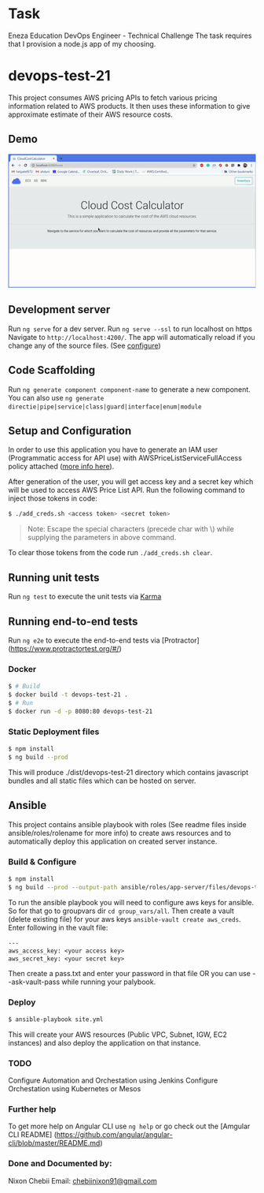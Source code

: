 # Task

Eneza Education DevOps Engineer - Technical Challenge
The task requires that I provision a node.js app of my choosing.

# devops-test-21

This project consumes AWS pricing APIs to fetch various pricing information related to AWS products. It then uses these information to give approximate estimate of their AWS resource costs. 


## Demo

![DEMO](demo.gif)

## Development server

Run `ng serve` for a dev server. 
Run `ng serve --ssl` to run localhost on https
Navigate to `http://localhost:4200/`. 
The app will automatically reload if you change any of the source files. (See [configure](#configure))

## Code Scaffolding
Run `ng generate component component-name` to generate a new component. You can also use `ng generate directie|pipe|service|class|guard|interface|enum|module`


## Setup and Configuration 
In order to use this application you have to generate an IAM user (Programmatic access for API use) with AWSPriceListServiceFullAccess policy attached ([more info here](https://docs.aws.amazon.com/IAM/latest/UserGuide/id_users_create.html#id_users_create_console)).

After generation of the user, you will get access key and a secret key which will be used to access AWS Price List API. Run the following command to inject those tokens in code:

```bash
$ ./add_creds.sh <access token> <secret token>
```
> Note: Escape the special characters (precede char with \\) while supplying the parameters in above command.

To clear those tokens from the code run `./add_creds.sh clear`.

##  Running unit tests
Run `ng test` to execute the unit tests via [Karma](https://www.softwaretestinghelp.com/karma-test-runner-tutorial/)

## Running end-to-end tests
Run `ng e2e` to execute the end-to-end tests via [Protractor] (https://www.protractortest.org/#/)

### Docker
```bash
$ # Build
$ docker build -t devops-test-21 .
$ # Run
$ docker run -d -p 8080:80 devops-test-21
```

### Static Deployment files
```bash
$ npm install
$ ng build --prod
```
This will produce ./dist/devops-test-21 directory which contains javascript bundles and all static files which can be hosted on server.

## Ansible

This project contains ansible playbook with roles (See readme files inside ansible/roles/rolename for more info) to create aws resources and to automatically deploy this application on created server instance.

### Build & Configure
```bash
$ npm install
$ ng build --prod --output-path ansible/roles/app-server/files/devops-test-21/
```

To run the ansible playbook you will need to configure aws keys for ansible. So for that go to groupvars dir `cd group_vars/all`. Then create a vault (delete existing file) for your aws keys `ansible-vault create aws_creds`. Enter following in the vault file:
```
---
aws_access_key: <your access key>
aws_secret_key: <your secret key>
```
Then create a pass.txt and enter your password in that file OR you can use --ask-vault-pass while running your palybook.

### Deploy
```bash
$ ansible-playbook site.yml
```

This will create your AWS resources (Public VPC, Subnet, IGW, EC2 instances) and also deploy the application on that instance.


### TODO
Configure Automation and Orchestation using Jenkins
Configure Orchestation using Kubernetes or Mesos 


### Further help
To get more help on Angular CLI use `ng help` or go check out the [Amgular CLI README] (https://github.com/angular/angular-cli/blob/master/README.md)

### Done and Documented by:
Nixon Chebii
Email: chebiinixon91@gmail.com
